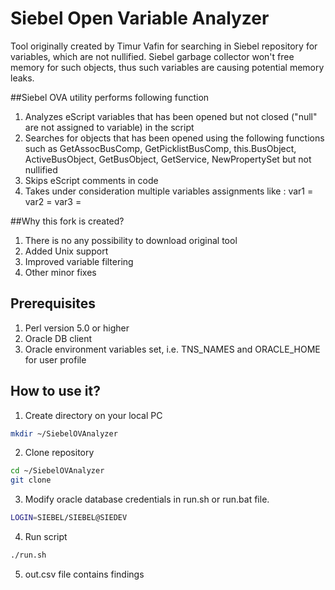 # Siebel Open Variable Analyzer

Tool originally created by Timur Vafin for searching in Siebel repository for variables, which are not nullified.
Siebel garbage collector won't free memory for such objects, thus such variables are causing potential memory leaks.

##Siebel OVA utility performs following function

1. Analyzes eScript variables that has been opened but not closed ("null" are not assigned to variable) in the script
2. Searches for objects that has been opened using the following functions such as GetAssocBusComp, GetPicklistBusComp, this.BusObject, ActiveBusObject, GetBusObject, GetService, NewPropertySet but not nullified
3. Skips eScript comments in code
4. Takes under consideration multiple variables assignments like : var1 = var2 = var3 = <Something>

##Why this fork is created?
1. There is no any possibility to download original tool
2. Added Unix support
3. Improved variable filtering
4. Other minor fixes

## Prerequisites
1. Perl version 5.0 or higher
2. Oracle DB client
3. Oracle environment variables set, i.e. TNS_NAMES and ORACLE_HOME for user profile

## How to use it?
1. Create directory on your local PC

  ```sh
  mkdir ~/SiebelOVAnalyzer
  ```
2. Clone repository

  ```sh
  cd ~/SiebelOVAnalyzer
  git clone
  ```
3. Modify oracle database credentials in run.sh or run.bat file.

  ```sh
  LOGIN=SIEBEL/SIEBEL@SIEDEV
  ```
4. Run script

  ```sh
  ./run.sh
  ```
5. out.csv file contains findings
